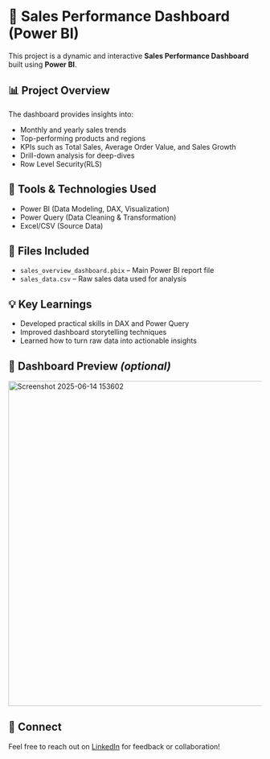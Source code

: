 # 🧾 Sales Performance Dashboard (Power BI)

This project is a dynamic and interactive **Sales Performance Dashboard** built using **Power BI**.

## 📊 Project Overview

The dashboard provides insights into:
- Monthly and yearly sales trends
- Top-performing products and regions
- KPIs such as Total Sales, Average Order Value, and Sales Growth
- Drill-down analysis for deep-dives
- Row Level Security(RLS)

## 🔧 Tools & Technologies Used
- Power BI (Data Modeling, DAX, Visualization)
- Power Query (Data Cleaning & Transformation)
- Excel/CSV (Source Data)

## 📁 Files Included
- `sales_overview_dashboard.pbix` – Main Power BI report file
- `sales_data.csv` – Raw sales data used for analysis

## 💡 Key Learnings
- Developed practical skills in DAX and Power Query
- Improved dashboard storytelling techniques
- Learned how to turn raw data into actionable insights

## 📸 Dashboard Preview *(optional)*
<img width="646" alt="Screenshot 2025-06-14 153602" src="https://github.com/user-attachments/assets/7b9222e2-89ed-42d3-b32e-4ba3e20fafad" />


## 🔗 Connect
Feel free to reach out on [LinkedIn](www.linkedin.com/in/sarvavith-popuri-222893210) for feedback or collaboration!
